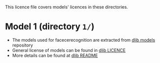 This licence file covers models' licences in these directories.

# Model 1 (directory `1/`)

* The models used for facecerecognition are extracted from [dlib models](https://github.com/davisking/dlib-models) repository
* General license of models can be found in [dlib LICENCE](https://github.com/davisking/dlib-models/blob/15f41a5d4e1d152b809227a3c912cd9c400e1b8a/LICENSE)
* More details can be found at [dlib README]( https://github.com/davisking/dlib-models/blob/ae50fe33583de33c60276611d37915e93d11566b/README.md)
